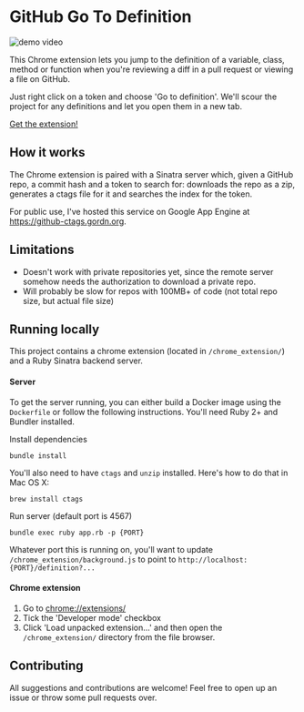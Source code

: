 # GitHub Go To Definition

![demo video](https://cloud.githubusercontent.com/assets/1661310/16393966/eb1308ae-3c80-11e6-855a-5307593d6671.gif)

This Chrome extension lets you jump to the definition of a variable, class, method or function when you're reviewing a diff in a pull request or viewing a file on GitHub.

Just right click on a token and choose 'Go to definition'.  We'll scour the project for any definitions and let you open them in a new tab.

[Get the extension!](https://chrome.google.com/webstore/detail/github-go-to-definition/mnmfgfhdkhohgigpepkfjfeigkhfjhdj)

## How it works

The Chrome extension is paired with a Sinatra server which, given a GitHub repo, a commit hash and a token to search for: downloads the repo as a zip, generates a ctags file for it and searches the index for the token.

For public use, I've hosted this service on Google App Engine at https://github-ctags.gordn.org.

## Limitations

- Doesn't work with private repositories yet, since the remote server somehow needs the authorization to download a private repo.
- Will probably be slow for repos with 100MB+ of code (not total repo size, but actual file size)

## Running locally

This project contains a chrome extension (located in `/chrome_extension/`) and a Ruby Sinatra backend server.

#### Server
To get the server running, you can either build a Docker image using the `Dockerfile` or follow the following instructions.  You'll need Ruby 2+ and Bundler installed.

Install dependencies

```
bundle install
```

You'll also need to have `ctags` and `unzip` installed.  Here's how to do that in Mac OS X:

```
brew install ctags
```

Run server (default port is 4567)

```
bundle exec ruby app.rb -p {PORT}
```

Whatever port this is running on, you'll want to update `/chrome_extension/background.js` to point to `http://localhost:{PORT}/definition?...`

#### Chrome extension

1. Go to [chrome://extensions/](chrome://extensions/)
2. Tick the 'Developer mode' checkbox
3. Click 'Load unpacked extension...' and then open the `/chrome_extension/` directory from the file browser.

## Contributing

All suggestions and contributions are welcome!  Feel free to open up an issue or throw some pull requests over.